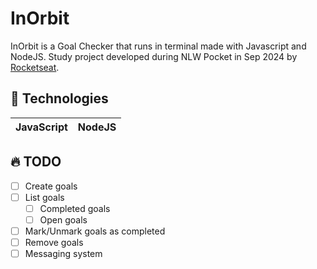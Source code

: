 # InOrbit

InOrbit is a Goal Checker that runs in terminal made with Javascript and NodeJS. Study project developed during NLW Pocket in Sep 2024 by [Rocketseat](https://www.rocketseat.com.br/).

## 🔨 Technologies

| JavaScript | NodeJS |
| ---------- | ------ |

## 🔥 TODO

-   [ ] Create goals
-   [ ] List goals
    -   [ ] Completed goals
    -   [ ] Open goals
-   [ ] Mark/Unmark goals as completed
-   [ ] Remove goals
-   [ ] Messaging system

